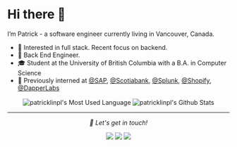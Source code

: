 # Hi there 👋

I’m Patrick - a software engineer currently living in Vancouver, Canada.

- 🧐 Interested in full stack. Recent focus on backend.
- 💼 Back End Engineer. 
- 🎓 Student at the University of British Columbia with a B.A. in Computer Science
- 👦 Previously interned at [@SAP](https://github.com/sap), [@Scotiabank](https://github.com/scotiabank), [@Splunk](https://github.com/splunk), [@Shopify](https://github.com/shopify), [@DapperLabs](https://github.com/Dapperlabs)

<p align="center">
<img align="center" src="https://github-readme-stats.vercel.app/api/top-langs/?username=patricklinpl&hide_langs_below=1&line_height=27&layout=compact" alt="patricklinpl's Most Used Language"/>
<img align="center" src="https://github-readme-stats.vercel.app/api?username=patricklinpl&count_private=true&show_icons=true&include_all_commits=true&line_height=21" alt="patricklinpl's Github Stats"/>
</p>

<hr>

<p align="center">
  <i> 🤝 Let's get in touch!</i>

<p align="center">
<a href= "mailto:patricklinpl@hotmail.com"><img src="https://img.icons8.com/material-outlined/30/000000/important-mail.png"/></a>
<a href= "https://www.linkedin.com/in/patricklinpl/"><img src="https://img.icons8.com/material-outlined/30/000000/linkedin.png"/></a>
<a href= "https://patricklinpl.github.io"><img src="https://img.icons8.com/material-outlined/27/000000/geography.png"/></a>
</p>

</p>

